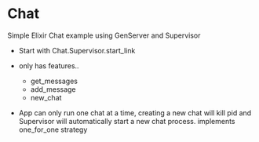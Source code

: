 # Chat

Simple Elixir Chat example using GenServer and Supervisor

- Start with Chat.Supervisor.start_link

- only has features..
  - get_messages
  - add_message
  - new_chat

- App can only run one chat at a time, creating a new chat will kill pid and Supervisor will automatically start a new chat process. implements one_for_one strategy
